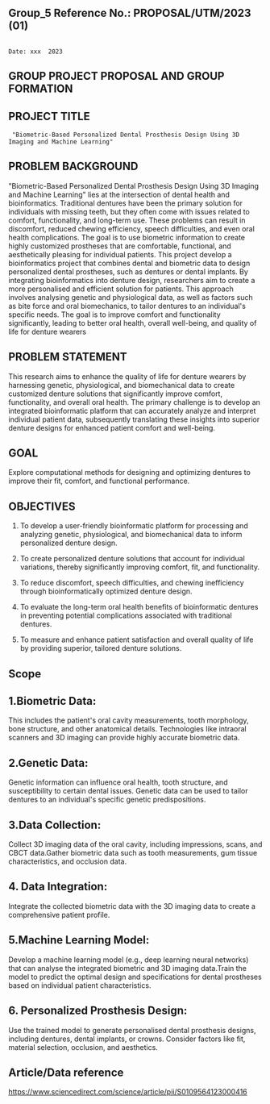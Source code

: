 ## Group_5                                                           Reference No.: PROPOSAL/UTM/2023 (01) 

                                                                                                           Date: xxx  2023 
 


##  GROUP PROJECT PROPOSAL AND GROUP FORMATION 
 

##  PROJECT TITLE	

     "Biometric-Based Personalized Dental Prosthesis Design Using 3D Imaging and Machine Learning"
 
##  PROBLEM BACKGROUND
 
"Biometric-Based Personalized Dental Prosthesis Design Using 3D Imaging and Machine Learning" lies at the intersection of dental health and bioinformatics. Traditional dentures have been the primary solution for individuals with missing teeth, but they often come with issues related to comfort, functionality, and long-term use. These problems can result in discomfort, reduced chewing efficiency, speech difficulties, and even oral health complications. The goal is to use biometric information to create highly customized prostheses that are comfortable, functional, and aesthetically pleasing for individual patients.
This project develop a bioinformatics project that combines dental and biometric data to design personalized dental prostheses, such as dentures or dental implants. By integrating bioinformatics into denture design, researchers aim to create a more personalised and efficient solution for patients. This approach involves analysing genetic and physiological data, as well as factors such as bite force and oral biomechanics, to tailor dentures to an individual's specific needs. The goal is to improve comfort and functionality significantly, leading to better oral health, overall well-being, and quality of life for denture wearers

 
## PROBLEM STATEMENT 
 
This research aims to enhance the quality of life for denture wearers by harnessing genetic, physiological, and biomechanical data to create customized denture solutions that significantly improve comfort, functionality, and overall oral health. The primary challenge is to develop an integrated bioinformatic platform that can accurately analyze and interpret individual patient data, subsequently translating these insights into superior denture designs for enhanced patient comfort and well-being. 
 
## GOAL
	
Explore computational methods for designing and optimizing dentures to improve their fit, comfort, and functional performance.
 
## OBJECTIVES	


1. To develop a user-friendly bioinformatic platform for processing and analyzing genetic, physiological, and biomechanical data to inform personalized denture design.


2. To create personalized denture solutions that account for individual variations, thereby significantly improving comfort, fit, and functionality.


3. To reduce discomfort, speech difficulties, and chewing inefficiency through bioinformatically optimized denture design.


4. To evaluate the long-term oral health benefits of bioinformatic dentures in preventing potential complications associated with traditional dentures.


5. To measure and enhance patient satisfaction and overall quality of life by providing superior, tailored denture solutions.


## Scope 

## 1.Biometric Data: 
This includes the patient's oral cavity measurements, tooth morphology, bone structure, and other anatomical details. Technologies like intraoral scanners and 3D imaging can provide highly accurate biometric data.


## 2.Genetic Data: 
Genetic information can influence oral health, tooth structure, and susceptibility to certain dental issues. Genetic data can be used to tailor dentures to an individual's specific genetic predispositions.


## 3.Data Collection:
Collect 3D imaging data of the oral cavity, including impressions, scans, and CBCT data.Gather biometric data such as tooth measurements, gum tissue characteristics, and occlusion data.


## 4. Data Integration:
Integrate the collected biometric data with the 3D imaging data to create a comprehensive patient profile.


## 5.Machine Learning Model:
 Develop a machine learning model (e.g., deep learning neural networks) that can  analyse the integrated biometric and 3D imaging data.Train the model to predict the  optimal design and specifications for dental prostheses based on individual patient  characteristics.


## 6. Personalized Prosthesis Design:
Use the trained model to generate personalised dental prosthesis designs, including dentures, dental implants, or crowns. Consider factors like fit, material selection, occlusion, and aesthetics.


## Article/Data reference 
https://www.sciencedirect.com/science/article/pii/S0109564123000416 

 

 



